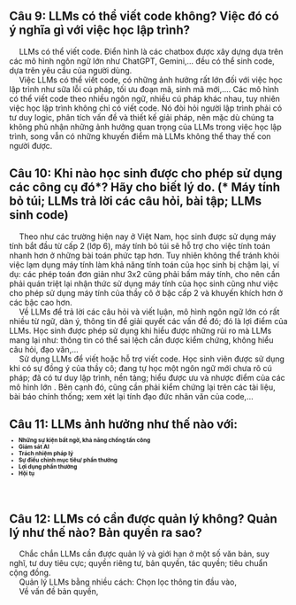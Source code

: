 ## Câu 9: LLMs có thể viết code không? Việc đó có ý nghĩa gì với việc học lập trình?
  &emsp; LLMs có thể viết code. Điển hình là các chatbox được xây dựng dựa trên các mô hình ngôn ngữ lớn như ChatGPT, Gemini,... đều có thể sinh code, dựa trên yêu cầu của người dùng.<br>
  &emsp; Việc LLMs có thể viết code, có những ảnh hưởng rất lớn đối với việc học lập trình như sữa lỗi cú pháp, tối ưu đoạn mã, sinh mã mới,.... Các mô hình có thể viết code theo nhiều ngôn ngữ, nhiều cú pháp khác nhau, tuy nhiên việc học lập trình không chỉ có viết code. Nó đòi hỏi người lập trình phải có tư duy logic, phân tích vấn đề và thiết kế giải pháp, nên mặc dù chúng ta không phủ nhận những ảnh hưởng quan trọng của LLMs trong việc học lập trình, song vẫn có những khuyến điểm mà LLMs không thể thay thế con người được.
<br>

## Câu 10: Khi nào học sinh được cho phép sử dụng các công cụ đó*? Hãy cho biết lý do. (* Máy tính bỏ túi; LLMs trả lời các câu hỏi, bài tập; LLMs sinh code)
  &emsp; Theo như các trường hiện nay ở Việt Nam, học sinh được sử dụng máy tính bắt đầu từ cấp 2 (lớp 6), máy tính bỏ túi sẽ hỗ trợ cho việc tính toán nhanh hơn ở những bài toán phức tạp hơn. Tuy nhiên không thể tránh khỏi việc lạm dụng máy tính làm khả năng tính toán của học sinh bị chậm lại, ví dụ: các phép toán đơn giản như 3x2 cũng phải bấm máy tính, cho nên cần phải quán triệt lại nhận thức sử dụng máy tính của học sinh cũng như việc cho phép sử dụng máy tính của thầy cô ở bậc cấp 2 và khuyến khích hơn ở các bậc cao hơn.<br>
  &emsp; Về LLMs để trả lời các câu hỏi và viết luận, mô hình ngôn ngữ lớn có rất nhiều từ ngữ, dàn ý, thông tin để giải quyết các vấn đề đó; đó là lợi điểm của LLMs. Học sinh được phép sử dụng khi hiểu được những rủi ro mà LLMs mang lại như: thông tin có thể sai lệch cần được kiểm chứng, không hiểu câu hỏi, đạo văn,...<br>
  &emsp; Sử dụng LLMs để viết hoặc hỗ trợ viết code. Học sinh viên được sử dụng khi có sự đồng ý của thầy cô; đang tự học một ngôn ngữ mới chưa rõ cú pháp; đã có tư duy lập trình, nền tảng; hiểu được ưu và nhược điểm của các mô hình lớn . Bên cạnh đó, cũng cần phải kiểm chứng lại trên các tài liệu, bài báo chính thống; xem xét lại tính đạo đức nhân văn của code,...
<br>

## Câu 11: LLMs ảnh hưởng như thế nào với:  <ul style="font-size: 10px"> <li>Những sự kiện bất ngờ, khả năng chống tấn công</li> <li>Giám sát AI</li> <li>Trách nhiệm pháp lý</li> <li>Sự điều chỉnh mục tiêu/ phần thưởng</li> <li>Lợi dụng phần thưởng</li> <li>Hội tụ</li> </ul>
  &emsp; 
<br>
## Câu 12: LLMs có cần được quản lý không? Quản lý như thế nào? Bản quyền ra sao?
  &emsp; Chắc chắn LLMs cần được quản lý và giới hạn ở một số văn bản, suy nghĩ, tư duy tiêu cực; quyền riêng tư, bản quyền, tác quyền; tiêu chuẩn cộng đồng.<br>
  &emsp; Quản lý LLMs bằng nhiều cách: Chọn lọc thông tin đầu vào,<br>
  &emsp; Về vấn đề bản quyền, 
<br>
